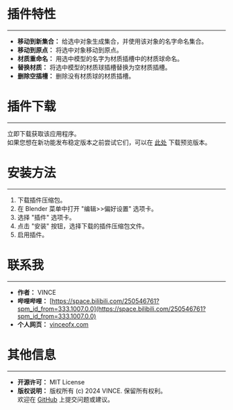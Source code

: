 # 插件特性

---
- **移动到新集合：** 给选中对象生成集合，并使用该对象的名字命名集合。
- **移动到原点：** 将选中对象移动到原点。
- **材质重命名：** 用选中模型的名字为材质插槽中的材质球命名。
- **替换材质：** 将选中模型的材质球插槽替换为空材质插槽。
- **删除空插槽：** 删除没有材质球的材质插槽。

# 插件下载

---
立即下载获取该应用程序。  
如果您想在新功能发布稳定版本之前尝试它们，可以在 [此处](插件下载链接) 下载预览版本。

# 安装方法

---
1. 下载插件压缩包。
2. 在 Blender 菜单中打开 "编辑>>偏好设置" 选项卡。
3. 选择 "插件" 选项卡。
4. 点击 "安装" 按钮，选择下载的插件压缩包文件。
5. 启用插件。

# 联系我

---
- **作者：** VINCE
- **哔哩哔哩：** [https://space.bilibili.com/250546761?spm_id_from=333.1007.0.0](https://space.bilibili.com/250546761?spm_id_from=333.1007.0.0)
- **个人网页：** [vinceofx.com](https://vinceofx.com)

# 其他信息

---
- **开源许可：** MIT License
- **版权说明：** 版权所有 (c) 2024 VINCE. 保留所有权利。  
欢迎在 [GitHub](GitHub仓库链接) 上提交问题或建议。